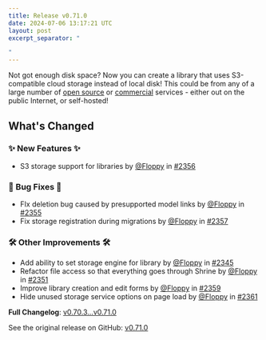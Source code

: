 ```yaml
---
title: Release v0.71.0
date: 2024-07-06 13:17:21 UTC
layout: post
excerpt_separator: "

"
---
```

Not got enough disk space? Now you can create a library that uses S3-compatible cloud storage instead of local disk! This could be from any of a large number of [open source](https://github.com/okhosting/awesome-storage?tab=readme-ov-file#s3-compatible-file-servers) or [commercial](https://www.storageprovider.info/blog/all-s3-storage-providers/) services - either out on the public Internet, or self-hosted!

## What's Changed
### ✨ New Features ✨
* S3 storage support for libraries by [@Floppy](https://github.com/Floppy) in [#2356](https://github.com/manyfold3d/manyfold/pull/2356)
### 🐛 Bug Fixes 🐛
* FIx deletion bug caused by presupported model links by [@Floppy](https://github.com/Floppy) in [#2355](https://github.com/manyfold3d/manyfold/pull/2355)
* Fix storage registration during migrations by [@Floppy](https://github.com/Floppy) in [#2357](https://github.com/manyfold3d/manyfold/pull/2357)
### 🛠️ Other Improvements 🛠️
* Add ability to set storage engine for library by [@Floppy](https://github.com/Floppy) in [#2345](https://github.com/manyfold3d/manyfold/pull/2345)
* Refactor file access so that everything goes through Shrine by [@Floppy](https://github.com/Floppy) in [#2351](https://github.com/manyfold3d/manyfold/pull/2351)
* Improve library creation and edit forms by [@Floppy](https://github.com/Floppy) in [#2359](https://github.com/manyfold3d/manyfold/pull/2359)
* Hide unused storage service options on page load by [@Floppy](https://github.com/Floppy) in [#2361](https://github.com/manyfold3d/manyfold/pull/2361)


**Full Changelog**: [v0.70.3...v0.71.0](https://github.com/manyfold3d/manyfold/compare/v0.70.3...v0.71.0)

See the original release on GitHub: [v0.71.0](https://github.com/manyfold3d/manyfold/releases/tag/v0.71.0)
